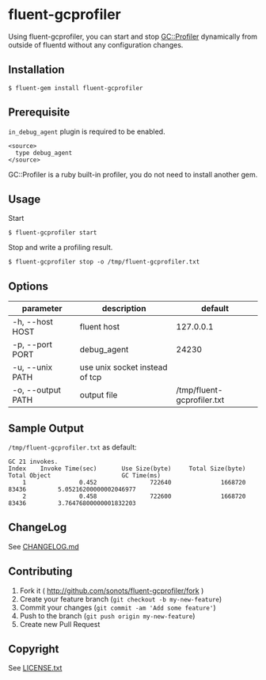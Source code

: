 # fluent-gcprofiler

Using fluent-gcprofiler, you can start and stop [GC::Profiler](http://docs.ruby-lang.org/ja/2.1.0/class/GC=3a=3aProfiler.html) dynamically from outside of fluentd without any configuration changes.

## Installation

```
$ fluent-gem install fluent-gcprofiler
```

## Prerequisite

`in_debug_agent` plugin is required to be enabled.

```
<source>
  type debug_agent
</source>
```

GC::Profiler is a ruby built-in profiler, you do not need to install another gem.

## Usage

Start

```
$ fluent-gcprofiler start
```

Stop and write a profiling result.

```
$ fluent-gcprofiler stop -o /tmp/fluent-gcprofiler.txt
```

## Options

|parameter|description|default|
|---|---|---|
|-h, --host HOST|fluent host|127.0.0.1|
|-p, --port PORT|debug_agent|24230|
|-u, --unix PATH|use unix socket instead of tcp||
|-o, --output PATH|output file|/tmp/fluent-gcprofiler.txt|

## Sample Output

`/tmp/fluent-gcprofiler.txt` as default:

```
GC 21 invokes.
Index    Invoke Time(sec)       Use Size(byte)     Total Size(byte)         Total Object                    GC Time(ms)
    1               0.452               722640              1668720                83436         5.05216200000002046977
    2               0.458               722600              1668720                83436         3.76476800000001832203
```

## ChangeLog

See [CHANGELOG.md](./CHANGELOG.md)

## Contributing

1. Fork it ( http://github.com/sonots/fluent-gcprofiler/fork )
2. Create your feature branch (`git checkout -b my-new-feature`)
3. Commit your changes (`git commit -am 'Add some feature'`)
4. Push to the branch (`git push origin my-new-feature`)
5. Create new Pull Request

## Copyright

See [LICENSE.txt](./LICENSE.txt)
